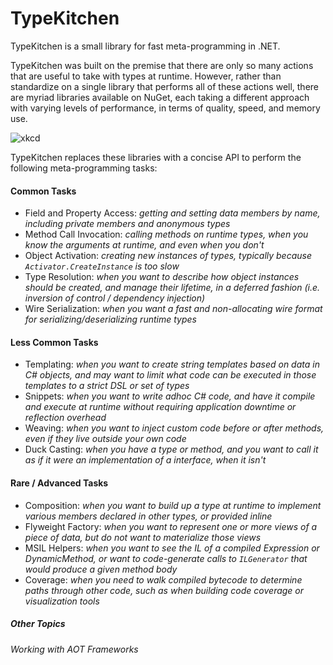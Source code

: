 # TypeKitchen

TypeKitchen is a small library for fast meta-programming in .NET.

TypeKitchen was built on the premise that there are only so many actions that are useful to take with types at runtime.
However, rather than standardize on a single library that performs all of these actions well, there are myriad libraries available on NuGet, each taking a different approach with varying levels of performance, in terms of quality, speed, and memory use.

![xkcd](https://imgs.xkcd.com/comics/standards.png)

TypeKitchen replaces these libraries with a concise API to perform the following meta-programming tasks:

#### Common Tasks
- Field and Property Access: _getting and setting data members by name, including private members and anonymous types_
- Method Call Invocation: _calling methods on runtime types, when you know the arguments at runtime, and even when you don't_
- Object Activation: _creating new instances of types, typically because `Activator.CreateInstance` is too slow_
- Type Resolution: _when you want to describe how object instances should be created, and manage their lifetime, in a deferred fashion (i.e. inversion of control / dependency injection)_
- Wire Serialization: _when you want a fast and non-allocating wire format for serializing/deserializing runtime types_

#### Less Common Tasks
- Templating: _when you want to create string templates based on data in C# objects, and may want to limit what code can be executed in those templates to a strict DSL or set of types_
- Snippets: _when you want to write adhoc C# code, and have it compile and execute at runtime without requiring application downtime or reflection overhead_
- Weaving: _when you want to inject custom code before or after methods, even if they live outside your own code_
- Duck Casting: _when you have a type or method, and you want to call it _as if it were_ an implementation of a interface, when it isn't_

#### Rare / Advanced Tasks
- Composition: _when you want to build up a type at runtime to implement various members declared in other types, or provided inline_
- Flyweight Factory: _when you want to represent one or more views of a piece of data, but do not want to materialize those views_
- MSIL Helpers: _when you want to see the IL of a compiled Expression or DynamicMethod, or want to code-generate calls to `ILGenerator` that would produce a given method body_
- Coverage: _when you need to walk compiled bytecode to determine paths through other code, such as when building code coverage or visualization tools_

##### Other Topics

###### Working with AOT Frameworks
